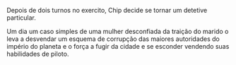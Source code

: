 Depois de dois turnos no exercito, Chip decide se tornar um detetive particular. 

Um dia um caso simples de uma mulher desconfiada da traição do marido o leva a desvendar um esquema de corrupção das maiores autoridades do império do planeta e o força a fugir da cidade e se esconder vendendo suas habilidades de piloto.